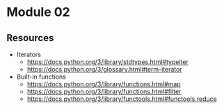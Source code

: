 # Module 02

## Resources

* Iterators
	* https://docs.python.org/3/library/stdtypes.html#typeiter
	* https://docs.python.org/3/glossary.html#term-iterator
* Built-in functions
	* https://docs.python.org/3/library/functions.html#map
	* https://docs.python.org/3/library/functions.html#filter
	* https://docs.python.org/3/library/functools.html#functools.reduce
